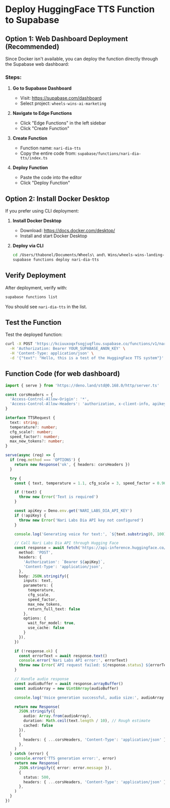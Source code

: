 # Deploy HuggingFace TTS Function to Supabase

## Option 1: Web Dashboard Deployment (Recommended)

Since Docker isn't available, you can deploy the function directly through the Supabase web dashboard:

### Steps:

1. **Go to Supabase Dashboard**
   - Visit: https://supabase.com/dashboard
   - Select project: `wheels-wins-ai-marketing`

2. **Navigate to Edge Functions**
   - Click "Edge Functions" in the left sidebar
   - Click "Create Function"

3. **Create Function**
   - Function name: `nari-dia-tts`
   - Copy the entire code from: `supabase/functions/nari-dia-tts/index.ts`

4. **Deploy Function**
   - Paste the code into the editor
   - Click "Deploy Function"

## Option 2: Install Docker Desktop

If you prefer using CLI deployment:

1. **Install Docker Desktop**
   - Download: https://docs.docker.com/desktop/
   - Install and start Docker Desktop

2. **Deploy via CLI**
   ```bash
   cd /Users/thabonel/Documents/Wheels\ and\ Wins/wheels-wins-landing-page
   supabase functions deploy nari-dia-tts
   ```

## Verify Deployment

After deployment, verify with:
```bash
supabase functions list
```

You should see `nari-dia-tts` in the list.

## Test the Function

Test the deployed function:
```bash
curl -X POST 'https://kciuuxoqxfsogjuqflou.supabase.co/functions/v1/nari-dia-tts' \
  -H 'Authorization: Bearer YOUR_SUPABASE_ANON_KEY' \
  -H 'Content-Type: application/json' \
  -d '{"text": "Hello, this is a test of the HuggingFace TTS system"}'
```

## Function Code (for web dashboard)

```typescript
import { serve } from 'https://deno.land/std@0.168.0/http/server.ts'

const corsHeaders = {
  'Access-Control-Allow-Origin': '*',
  'Access-Control-Allow-Headers': 'authorization, x-client-info, apikey, content-type',
}

interface TTSRequest {
  text: string;
  temperature?: number;
  cfg_scale?: number;
  speed_factor?: number;
  max_new_tokens?: number;
}

serve(async (req) => {
  if (req.method === 'OPTIONS') {
    return new Response('ok', { headers: corsHeaders })
  }

  try {
    const { text, temperature = 1.1, cfg_scale = 3, speed_factor = 0.96, max_new_tokens = 2048 }: TTSRequest = await req.json()

    if (!text) {
      throw new Error('Text is required')
    }

    const apiKey = Deno.env.get('NARI_LABS_DIA_API_KEY')
    if (!apiKey) {
      throw new Error('Nari Labs Dia API key not configured')
    }

    console.log('Generating voice for text:', `${text.substring(0, 100)}...`)

    // Call Nari Labs Dia API through Hugging Face
    const response = await fetch('https://api-inference.huggingface.co/models/nari-labs/Dia-1.6B', {
      method: 'POST',
      headers: {
        'Authorization': `Bearer ${apiKey}`,
        'Content-Type': 'application/json',
      },
      body: JSON.stringify({
        inputs: text,
        parameters: {
          temperature,
          cfg_scale,
          speed_factor,
          max_new_tokens,
          return_full_text: false
        },
        options: {
          wait_for_model: true,
          use_cache: false
        }
      }),
    })

    if (!response.ok) {
      const errorText = await response.text()
      console.error('Nari Labs API error:', errorText)
      throw new Error(`API request failed: ${response.status} ${errorText}`)
    }

    // Handle audio response
    const audioBuffer = await response.arrayBuffer()
    const audioArray = new Uint8Array(audioBuffer)

    console.log('Voice generation successful, audio size:', audioArray.length)

    return new Response(
      JSON.stringify({ 
        audio: Array.from(audioArray),
        duration: Math.ceil(text.length / 10), // Rough estimate
        cached: false
      }),
      {
        headers: { ...corsHeaders, 'Content-Type': 'application/json' },
      },
    )
  } catch (error) {
    console.error('TTS generation error:', error)
    return new Response(
      JSON.stringify({ error: error.message }),
      {
        status: 500,
        headers: { ...corsHeaders, 'Content-Type': 'application/json' },
      },
    )
  }
})
```